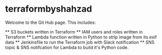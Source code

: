 # terraformbyshahzad
Welcome to the Git Hub page. This includes:

** S3 buckets written in Terraform
** IAM users and roles written in Terraform
** Lambda function written in Python to strip image from its exif data
** Jenkinsfile to run the Terraform job with Slack notification
** SNS topic & SNS notifcation for Lambda to build it's Python code.
